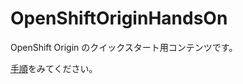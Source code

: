 # OpenShiftOriginHandsOn
OpenShift Origin のクイックスタート用コンテンツです。

[手順](OSEv3BetaTraining.md  "OSEv3BetaTraining")をみてください。
